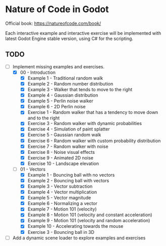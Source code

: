 # Nature of Code in Godot

Official book: https://natureofcode.com/book/

Each interactive example and interactive exercise will be implemented with latest Godot Engine stable version, using C# for the scripting.

## TODO

- [ ] Implement missing examples and exercises.
  - [x] 00 - Introduction
    - [x] Example 1 - Traditional random walk
    - [x] Example 2 - Random number distribution
    - [x] Example 3 - Walker that tends to move to the right
    - [x] Example 4 - Gaussian distribution
    - [x] Example 5 - Perlin noise walker
    - [x] Example 6 - 2D Perlin noise
    - [x] Exercise 1 - Random walker that has a tendency to move down and to the right
    - [x] Exercise 3 - Random walker with dynamic probabilities
    - [x] Exercise 4 - Simulation of paint splatter
    - [x] Exercise 5 - Gaussian random walk
    - [x] Exercise 6 - Random walker with custom probability distribution
    - [x] Exercise 7 - Random walker with noise
    - [x] Exercise 8 - Noise visual effects
    - [x] Exercise 9 - Animated 2D noise 
    - [x] Exercise 10 - Landscape elevation
  - [ ] 01 - Vectors 
    - [x] Example 1 - Bouncing ball with no vectors
    - [x] Example 2 - Bouncing ball with vectors
    - [x] Example 3 - Vector subtraction
    - [x] Example 4 - Vector multiplication
    - [x] Example 5 - Vector magnitude
    - [x] Example 6 - Normalizing a vector
    - [x] Example 7 - Motion 101 (velocity)
    - [x] Example 8 - Motion 101 (velocity and constant acceleration)
    - [x] Example 9 - Motion 101 (velocity and random acceleration)
    - [x] Example 10 - Accelerating towards the mouse
    - [x] Exercise 3 - Bouncing ball in 3D
- [ ] Add a dynamic scene loader to explore examples and exercises